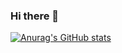 ### Hi there 👋

[![Anurag's GitHub stats](https://github-readme-stats.vercel.app/api?username=lmimoh)](https://github.com/anuraghazra/github-readme-stats)

<!--
**lmimoh/lmimoh** is a ✨ _special_ ✨ repository because its `README.md` (this file) appears on your GitHub profile.

Here are some ideas to get you started:

- 🔭 I’m currently working on ...
- 🌱 I’m currently learning ...
- 👯 I’m looking to collaborate on ...
- 🤔 I’m looking for help with ...
- 💬 Ask me about ...
- 📫 How to reach me: ...
- 😄 Pronouns: ...
- ⚡ Fun fact: ...
-->
